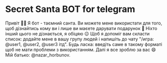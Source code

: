 # Secret Santa BOT for telegram

Привіт 🙋‍♂️ Я бот - таємний санта. Ви можете мене використати для того, щоб дізнайтись кому ви і лише ви маєете дарувати подарунок 🎁 Ніхто інший цього не дізнається, я обіцяю 😉 Щоб я допоміг вам скласти список: додайте мене в вашу групу людей і напишіть до чату "/игра: @user1, @user2, @user3 ітд". Будь ласка: введіть саме в такому форматі щоб не мати проблеми з використанням. Далі я все зроблю за вас 😄 Мій батько: @nazar_horbunov.